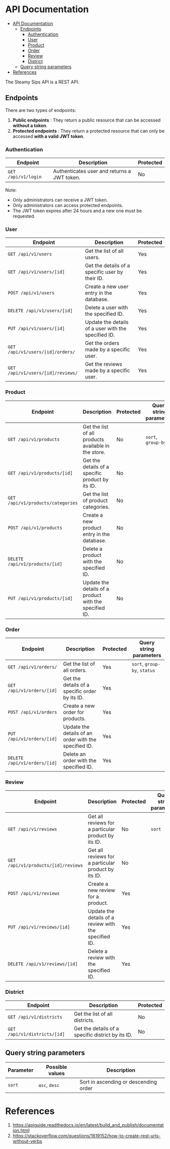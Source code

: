 # API Documentation

- [API Documentation](#api-documentation)
    - [Endpoints](#endpoints)
        - [Authentication](#authentication)
        - [User](#user)
        - [Product](#product)
        - [Order](#order)
        - [Review](#review)
        - [District](#district)
    - [Query string parameters](#query-string-parameters)
- [References](#references)

The Steamy Sips API is a REST API.

## Endpoints

There are two types of endpoints:

1. **Public endpoints** : They return a public resource that can be accessed **without a token**.
2. **Protected endpoints** : They return a protected resource that can only be accessed **with a valid JWT token**.

### Authentication

| Endpoint            | Description                                 | Protected |
|---------------------|---------------------------------------------|-----------|
| `GET /api/v1/login` | Authenticates user and returns a JWT token. | No        |

Note:

- Only administrators can receive a JWT token.
- Only administrators can access protected endpoints.
- The JWT token expires after 24 hours and a new one must be requested.

### User

| Endpoint                          | Description                                         | Protected |
|-----------------------------------|-----------------------------------------------------|-----------|
| `GET /api/v1/users`               | Get the list of all users.                          | Yes       |
| `GET /api/v1/users/[id]`          | Get the details of a specific user by their ID.     | Yes       |
| `POST /api/v1/users`              | Create a new user entry in the database.            | Yes       |
| `DELETE /api/v1/users/[id]`       | Delete a user with the specified ID.                | Yes       |
| `PUT /api/v1/users/[id]`          | Update the details of a user with the specified ID. | Yes       |
| `GET /api/v1/users/[id]/orders/`  | Get the orders made by a specific user.             | Yes       |
| `GET /api/v1/users/[id]/reviews/` | Get the reviews made by a specific user.            | Yes       |

### Product

| Endpoint                          | Description                                            | Protected | Query string parameters |
|-----------------------------------|--------------------------------------------------------|-----------|-------------------------|
| `GET /api/v1/products`            | Get the list of all products available in the store.   | No        | `sort`, `group-by`      |
| `GET /api/v1/products/[id]`       | Get the details of a specific product by its ID.       | No        |
| `GET /api/v1/products/categories` | Get the list of product categories.                    | No        |
| `POST /api/v1/products`           | Create a new product entry in the database.            | No        |
| `DELETE /api/v1/products/[id]`    | Delete a product with the specified ID.                | No        |
| `PUT /api/v1/products/[id]`       | Update the details of a product with the specified ID. | No        |

### Order

| Endpoint                     | Description                                           | Protected | Query string parameters      |
|------------------------------|-------------------------------------------------------|-----------|------------------------------|
| `GET /api/v1/orders/`        | Get the list of all orders.                           | Yes       | `sort`, `group-by`, `status` |
| `GET /api/v1/orders/[id]`    | Get the details of a specific order by its ID.        | Yes       |
| `POST /api/v1/orders`        | Create a new order for products.                      | Yes       |
| `PUT /api/v1/orders/[id]`    | Update the details of an order with the specified ID. | Yes       |
| `DELETE /api/v1/orders/[id]` | Delete an order with the specified ID.                | Yes       |

### Review

| Endpoint                            | Description                                           | Protected | Query string parameters |
|-------------------------------------|-------------------------------------------------------|-----------|-------------------------|
| `GET /api/v1/reviews`               | Get all reviews for a particular product by its ID.   | No        | `sort`                  |
| `GET /api/v1/products/[id]/reviews` | Get all reviews for a particular product by its ID.   | No        |
| `POST /api/v1/reviews`              | Create a new review for a product.                    | Yes       |
| `PUT /api/v1/reviews/[id]`          | Update the details of a review with the specified ID. | Yes       |
| `DELETE /api/v1/reviews/[id]`       | Delete a review with the specified ID.                | Yes       |

### District

| Endpoint                     | Description                                       | Protected |
|------------------------------|---------------------------------------------------|-----------|
| `GET /api/v1/districts`      | Get the list of all districts.                    | No        |
| `GET /api/v1/districts/[id]` | Get the details of a specific district by its ID. | No        |

## Query string parameters

| Parameter | Possible values | Description                           |
|-----------|-----------------|---------------------------------------|
| `sort`    | `asc`, `desc`   | Sort in ascending or descending order |

# References

1. https://apiguide.readthedocs.io/en/latest/build_and_publish/documentation.html
2. https://stackoverflow.com/questions/1619152/how-to-create-rest-urls-without-verbs
